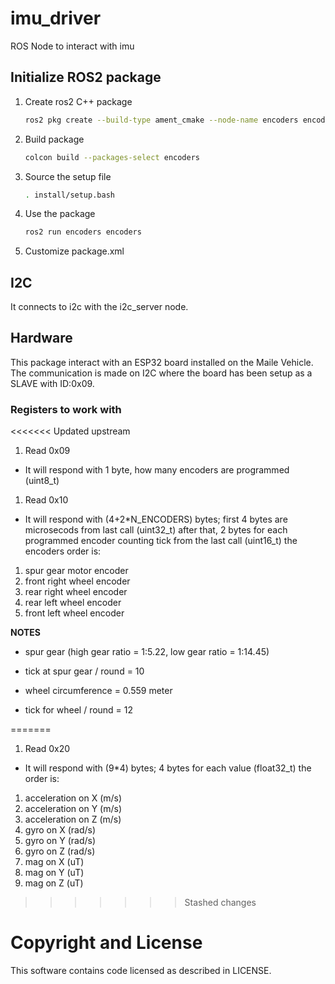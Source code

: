 # imu_driver
ROS Node to interact with imu

## Initialize ROS2 package

1. Create ros2 C++ package

    ```bash
    ros2 pkg create --build-type ament_cmake --node-name encoders encoders
    ```

2. Build package

    ```bash
    colcon build --packages-select encoders
    ```

3. Source the setup file

    ```bash
    . install/setup.bash
    ```

4. Use the package

    ```bash
    ros2 run encoders encoders
    ```

5. Customize package.xml


## I2C

It connects to i2c with the i2c_server node.

## Hardware

This package interact with an ESP32 board installed on the Maile Vehicle.
The communication is made on I2C where the board has been setup as a SLAVE with ID:0x09.

### Registers to work with

<<<<<<< Updated upstream
1. Read 0x09

- It will respond with 1 byte, how many encoders are programmed (uint8_t)

1. Read 0x10

- It will respond with (4+2*N_ENCODERS) bytes; first 4 bytes are microsecods from last call (uint32_t) after that, 2 bytes for each programmed encoder counting tick from the last call (uint16_t)
the encoders order is:
1. spur gear motor encoder 
2. front right wheel encoder
3. rear right wheel encoder
4. rear left wheel encoder
5. front left wheel encoder

**NOTES**
- spur gear (high gear ratio = 1:5.22, low gear ratio  = 1:14.45)
- tick at spur gear / round = 10
  
- wheel circumference = 0.559 meter
- tick for wheel / round = 12

=======
1. Read 0x20

- It will respond with (9*4) bytes; 4 bytes for each value (float32_t)
the order is:
1. acceleration on X (m/s)
1. acceleration on Y (m/s)
1. acceleration on Z (m/s)
1. gyro on X (rad/s)
1. gyro on Y (rad/s)
1. gyro on Z (rad/s)
1. mag on X (uT)
1. mag on Y (uT)
1. mag on Z (uT)
>>>>>>> Stashed changes


# Copyright and License

This software contains code licensed as described in LICENSE.